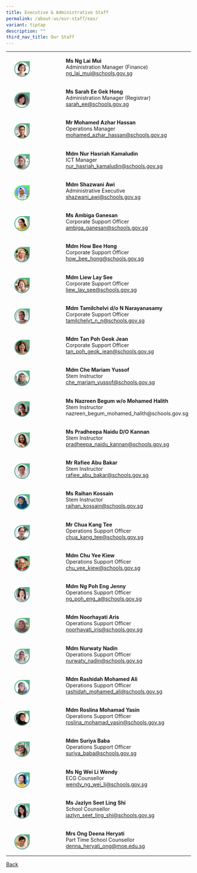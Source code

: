 ```yaml
---
title: Executive & Administrative Staff
permalink: /about-us/our-staff/eas/
variant: tiptap
description: ""
third_nav_title: Our Staff
---
```

<table style="minWidth: 75px">
<colgroup>
<col>
<col>
<col>
</colgroup>
<tbody>
<tr>
<td rowspan="1" colspan="1">
<p></p>
</td>
<td rowspan="1" colspan="1">
<p></p>
<div class="isomer-image-wrapper">
<img style="width: 35%;" height="auto" width="100%" alt="" src="/images/Staff Photos/2024 EAS/10_TMJC_Staff___EAS_Lai_Mui.jpg">
</div>
</td>
<td rowspan="1" colspan="1">
<p><strong>Ms Ng Lai Mui</strong> 
<br>Administration Manager (Finance)
<br><a href="mailto:ng_lai_mui@schools.gov.sg" rel="noopener noreferrer nofollow" target="_blank">ng_lai_mui@schools.gov.sg</a>
</p>
</td>
</tr>
<tr>
<td rowspan="1" colspan="1">
<p></p>
</td>
<td rowspan="1" colspan="1">
<p></p>
<div class="isomer-image-wrapper">
<img style="width: 35%;" height="auto" width="100%" alt="" src="/images/Staff Photos/2024 EAS/10_TMJC_Staff___EAS_Sarah.jpg">
</div>
</td>
<td rowspan="1" colspan="1">
<p><strong>Ms Sarah Ee Gek Hong</strong> 
<br>Administration Manager (Registrar)
<br><a href="mailto:sarah_ee@schools.gov.sg" rel="noopener noreferrer nofollow" target="_blank">sarah_ee@schools.gov.sg</a>
</p>
</td>
</tr>
<tr>
<td rowspan="1" colspan="1">
<p></p>
</td>
<td rowspan="1" colspan="1">
<p></p>
<div class="isomer-image-wrapper">
<img style="width: 35%;" height="auto" width="100%" alt="" src="/images/Staff Photos/2024 EAS/10_TMJC_Staff___EAS_Azhar.jpg">
</div>
</td>
<td rowspan="1" colspan="1">
<p><strong>Mr Mohamed Azhar Hassan</strong> 
<br>Operations Manager
<br><a href="mailto:mohamed_azhar_hassan@schools.gov.sg" rel="noopener noreferrer nofollow" target="_blank">mohamed_azhar_hassan@schools.gov.sg</a>
</p>
</td>
</tr>
<tr>
<td rowspan="1" colspan="1">
<p></p>
</td>
<td rowspan="1" colspan="1">
<p></p>
<div class="isomer-image-wrapper">
<img style="width: 35%;" height="auto" width="100%" alt="" src="/images/Staff Photos/2024 EAS/10_TMJC_Staff___EAS_Hasriah.jpg">
</div>
</td>
<td rowspan="1" colspan="1">
<p><strong>Mdm Nur Hasriah Kamaludin</strong> 
<br>ICT Manager
<br><a href="mailto:nur_hasriah_kamaludin@schools.gov.sg" rel="noopener noreferrer nofollow" target="_blank">nur_hasriah_kamaludin@schools.gov.sg</a>
</p>
</td>
</tr>
<tr>
<td rowspan="1" colspan="1">
<p></p>
</td>
<td rowspan="1" colspan="1">
<p></p>
<div class="isomer-image-wrapper">
<img style="width: 35%;" height="auto" width="100%" alt="" src="/images/Staff Photos/2024 EAS/10_TMJC_Staff___EAS_Shazwani.jpg">
</div>
</td>
<td rowspan="1" colspan="1">
<p><strong>Mdm Shazwani Awi</strong>
<br>Administrative Executive
<br><a href="mailto:shazwani_awi@schools.gov.sg" rel="noopener noreferrer nofollow" target="_blank">shazwani_awi@schools.gov.sg</a>
</p>
</td>
</tr>
<tr>
<td rowspan="1" colspan="1">
<p></p>
</td>
<td rowspan="1" colspan="1">
<p></p>
<div class="isomer-image-wrapper">
<img style="width: 35%;" height="auto" width="100%" alt="" src="/images/Staff Photos/2024 EAS/10_TMJC_Staff___EAS_Ambiga.jpg">
</div>
</td>
<td rowspan="1" colspan="1">
<p><strong>Ms Ambiga Ganesan</strong> 
<br>Corporate Support Officer
<br><a href="mailto:ambiga_ganesan@schools.gov.sg" rel="noopener noreferrer nofollow" target="_blank">ambiga_ganesan@schools.gov.sg</a>
</p>
</td>
</tr>
<tr>
<td rowspan="1" colspan="1">
<p></p>
</td>
<td rowspan="1" colspan="1">
<p></p>
<div class="isomer-image-wrapper">
<img style="width: 35%;" height="auto" width="100%" alt="" src="/images/Staff Photos/2024 EAS/10_TMJC_Staff___EAS_Bee_Hong.jpg">
</div>
</td>
<td rowspan="1" colspan="1">
<p><strong>Mdm How Bee Hong</strong> 
<br>Corporate Support Officer
<br><a href="mailto:how_bee_hong@schools.gov.sg" rel="noopener noreferrer nofollow" target="_blank">how_bee_hong@schools.gov.sg</a>
</p>
</td>
</tr>
<tr>
<td rowspan="1" colspan="1">
<p></p>
</td>
<td rowspan="1" colspan="1">
<p></p>
<div class="isomer-image-wrapper">
<img style="width: 35%;" height="auto" width="100%" alt="" src="/images/Staff Photos/2024 EAS/10_TMJC_Staff___EAS_Lay_See.jpg">
</div>
</td>
<td rowspan="1" colspan="1">
<p><strong>Mdm Liew Lay See</strong> 
<br>Corporate Support Officer
<br><a href="mailto:liew_lay_see@schools.gov.sg" rel="noopener noreferrer nofollow" target="_blank">liew_lay_see@schools.gov.sg</a>
</p>
</td>
</tr>
<tr>
<td rowspan="1" colspan="1">
<p></p>
</td>
<td rowspan="1" colspan="1">
<p></p>
<div class="isomer-image-wrapper">
<img style="width: 35%;" height="auto" width="100%" alt="" src="/images/Staff Photos/2024 EAS/10_TMJC_Staff___EAS_Chelvi.jpg">
</div>
</td>
<td rowspan="1" colspan="1">
<p><strong>Mdm Tamilchelvi d/o N Narayanasamy</strong> 
<br>Corporate Support Officer
<br><a href="mailto:tamilchelvt_n_n@schools.gov.sg" rel="noopener noreferrer nofollow" target="_blank">tamilchelvt_n_n@schools.gov.sg</a>
</p>
</td>
</tr>
<tr>
<td rowspan="1" colspan="1">
<p></p>
</td>
<td rowspan="1" colspan="1">
<p></p>
<div class="isomer-image-wrapper">
<img style="width: 35%;" height="auto" width="100%" alt="" src="/images/Staff Photos/2024 EAS/10_TMJC_Staff___EAS_Jean.jpg">
</div>
</td>
<td rowspan="1" colspan="1">
<p><strong>Mdm Tan Poh Geok Jean</strong> 
<br>Corporate Support Officer
<br><a href="mailto:tan_poh_geok_jean@schools.gov.sg" rel="noopener noreferrer nofollow" target="_blank">tan_poh_geok_jean@schools.gov.sg</a>
</p>
</td>
</tr>
<tr>
<td rowspan="1" colspan="1">
<p></p>
</td>
<td rowspan="1" colspan="1">
<p></p>
<div class="isomer-image-wrapper">
<img style="width: 35%;" height="auto" width="100%" alt="" src="/images/Staff Photos/2024 EAS/10_TMJC_Staff___EAS_Mariam.jpg">
</div>
</td>
<td rowspan="1" colspan="1">
<p><strong>Mdm Che Mariam Yussof</strong> 
<br>Stem Instructor
<br><a href="mailto:che_mariam_yussof@schools.gov.sg" rel="noopener noreferrer nofollow" target="_blank">che_mariam_yussof@schools.gov.sg</a>
</p>
</td>
</tr>
<tr>
<td rowspan="1" colspan="1">
<p></p>
</td>
<td rowspan="1" colspan="1">
<p></p>
<div class="isomer-image-wrapper">
<img style="width: 35%;" height="auto" width="100%" alt="" src="/images/Staff Photos/2024 EAS/10_TMJC_Staff___EAS_Nazreen.jpg">
</div>
</td>
<td rowspan="1" colspan="1">
<p><strong>Ms Nazreen Begum w/o Mohamed Halith</strong> 
<br>Stem Instructor
<br><a rel="noopener noreferrer nofollow" target="_blank">nazreen_begum_mohamed_halith@schools.gov.sg</a>
</p>
</td>
</tr>
<tr>
<td rowspan="1" colspan="1">
<p></p>
</td>
<td rowspan="1" colspan="1">
<p></p>
<div class="isomer-image-wrapper">
<img style="width: 35%;" height="auto" width="100%" alt="" src="/images/Staff Photos/2024 EAS/10_TMJC_Staff___EAS_Pradheepa.jpg">
</div>
</td>
<td rowspan="1" colspan="1">
<p><strong>Ms Pradheepa Naidu D/O Kannan</strong>
<br>Stem Instructor
<br><a href="mailto:pradheepa_naidu_kannan@schools.gov.sg" rel="noopener noreferrer nofollow" target="_blank">pradheepa_naidu_kannan@schools.gov.sg</a>
</p>
</td>
</tr>
<tr>
<td rowspan="1" colspan="1">
<p></p>
</td>
<td rowspan="1" colspan="1">
<p></p>
<div class="isomer-image-wrapper">
<img style="width: 35%;" height="auto" width="100%" alt="" src="/images/Staff Photos/2024 EAS/10_TMJC_Staff___EAS_Rafiee.jpg">
</div>
</td>
<td rowspan="1" colspan="1">
<p><strong>Mr Rafiee Abu Bakar</strong> 
<br>Stem Instructor
<br><a href="mailto:rafiee_abu_bakar@schools.gov.sg" rel="noopener noreferrer nofollow" target="_blank">rafiee_abu_bakar@schools.gov.sg</a>
</p>
</td>
</tr>
<tr>
<td rowspan="1" colspan="1">
<p></p>
</td>
<td rowspan="1" colspan="1">
<p></p>
<div class="isomer-image-wrapper">
<img style="width: 35%;" height="auto" width="100%" alt="" src="/images/Staff Photos/2024 EAS/10_TMJC_Staff___EAS_Raihan.jpg">
</div>
</td>
<td rowspan="1" colspan="1">
<p><strong>Ms Raihan Kossain</strong> 
<br>Stem Instructor
<br><a href="mailto:raihan_kossain@schools.gov.sg" rel="noopener noreferrer nofollow" target="_blank">raihan_kossain@schools.gov.sg</a>
</p>
</td>
</tr>
<tr>
<td rowspan="1" colspan="1">
<p></p>
</td>
<td rowspan="1" colspan="1">
<p></p>
<div class="isomer-image-wrapper">
<img style="width: 35%;" height="auto" width="100%" alt="" src="/images/Staff Photos/2024 EAS/10_TMJC_Staff___EAS_Chua.jpg">
</div>
</td>
<td rowspan="1" colspan="1">
<p><strong>Mr Chua Kang Tee</strong> 
<br>Operations Support Officer
<br><a href="mailto:chua_kang_tee@schools.gov.sg" rel="noopener noreferrer nofollow" target="_blank">chua_kang_tee@schools.gov.sg</a>
</p>
</td>
</tr>
<tr>
<td rowspan="1" colspan="1">
<p></p>
</td>
<td rowspan="1" colspan="1">
<p></p>
<div class="isomer-image-wrapper">
<img style="width: 35%;" height="auto" width="100%" alt="" src="/images/Staff Photos/2024 EAS/10_TMJC_Staff___EAS_Chu_Yee_Kiew.jpg">
</div>
</td>
<td rowspan="1" colspan="1">
<p><strong>Mdm Chu Yee Kiew</strong> 
<br>Operations Support Officer
<br><a href="mailto:chu_yee_kiew@schools.gov.sg" rel="noopener noreferrer nofollow" target="_blank">chu_yee_kiew@schools.gov.sg</a>
</p>
</td>
</tr>
<tr>
<td rowspan="1" colspan="1">
<p></p>
</td>
<td rowspan="1" colspan="1">
<p></p>
<div class="isomer-image-wrapper">
<img style="width: 35%;" height="auto" width="100%" alt="" src="/images/Staff Photos/2024 EAS/10_TMJC_Staff___EAS_Jenny.jpg">
</div>
</td>
<td rowspan="1" colspan="1">
<p><strong>Mdm Ng Poh Eng Jenny</strong> 
<br>Operations Support Officer
<br><a href="mailto:ng_poh_eng_a@schools.gov.sg" rel="noopener noreferrer nofollow" target="_blank">ng_poh_eng_a@schools.gov.sg</a>
</p>
</td>
</tr>
<tr>
<td rowspan="1" colspan="1">
<p></p>
</td>
<td rowspan="1" colspan="1">
<p></p>
<div class="isomer-image-wrapper">
<img style="width: 35%;" height="auto" width="100%" alt="" src="/images/Staff Photos/2024 EAS/10_TMJC_Staff___EAS_Noorhayati.jpg">
</div>
</td>
<td rowspan="1" colspan="1">
<p><strong>Mdm Noorhayati Aris</strong> 
<br>Operations Support Officer
<br><a href="mailto:noorhayati_iris@schools.gov.sg" rel="noopener noreferrer nofollow" target="_blank">noorhayati_iris@schools.gov.sg</a>
</p>
</td>
</tr>
<tr>
<td rowspan="1" colspan="1">
<p></p>
</td>
<td rowspan="1" colspan="1">
<p></p>
<div class="isomer-image-wrapper">
<img style="width: 35%;" height="auto" width="100%" alt="" src="/images/Staff Photos/2024 EAS/10_TMJC_Staff___EAS_Nurwaty.jpg">
</div>
</td>
<td rowspan="1" colspan="1">
<p><strong>Mdm Nurwaty Nadin</strong> 
<br>Operations Support Officer
<br><a href="mailto:nurwaty_nadin@schools.gov.sg" rel="noopener noreferrer nofollow" target="_blank">nurwaty_nadin@schools.gov.sg</a>
</p>
</td>
</tr>
<tr>
<td rowspan="1" colspan="1">
<p></p>
</td>
<td rowspan="1" colspan="1">
<p></p>
<div class="isomer-image-wrapper">
<img style="width: 35%;" height="auto" width="100%" alt="" src="/images/Staff Photos/2024 EAS/10_TMJC_Staff___EAS_Rashidah.jpg">
</div>
</td>
<td rowspan="1" colspan="1">
<p><strong>Mdm Rashidah Mohamed Ali</strong> 
<br>Operations Support Officer
<br><a href="mailto:rashidah_mohamed_ali@schools.gov.sg" rel="noopener noreferrer nofollow" target="_blank">rashidah_mohamed_ali@schools.gov.sg</a>
</p>
</td>
</tr>
<tr>
<td rowspan="1" colspan="1">
<p></p>
</td>
<td rowspan="1" colspan="1">
<p></p>
<div class="isomer-image-wrapper">
<img style="width: 35%;" height="auto" width="100%" alt="" src="/images/Staff Photos/2024 EAS/10_TMJC_Staff___EAS_roslina.jpg">
</div>
</td>
<td rowspan="1" colspan="1">
<p><strong>Mdm Roslina Mohamad Yasin</strong> 
<br>Operations Support Officer
<br><a href="mailto:roslina_mohamad_yasin@schools.gov.sg" rel="noopener noreferrer nofollow" target="_blank">roslina_mohamad_yasin@schools.gov.sg</a>
</p>
</td>
</tr>
<tr>
<td rowspan="1" colspan="1">
<p></p>
</td>
<td rowspan="1" colspan="1">
<p></p>
<div class="isomer-image-wrapper">
<img style="width: 35%;" height="auto" width="100%" alt="" src="/images/Staff Photos/2024 EAS/10_TMJC_Staff___EAS_Suriya.jpg">
</div>
</td>
<td rowspan="1" colspan="1">
<p><strong>Mdm Suriya Baba</strong> 
<br>Operations Support Officer
<br><a href="mailto:suriya_baba@schools.gov.sg" rel="noopener noreferrer nofollow" target="_blank">suriya_baba@schools.gov.sg</a>
</p>
</td>
</tr>
<tr>
<td rowspan="1" colspan="1">
<p></p>
</td>
<td rowspan="1" colspan="1">
<p></p>
<div class="isomer-image-wrapper">
<img style="width: 35%;" height="auto" width="100%" alt="" src="/images/Staff Photos/2024 EAS/10_TMJC_Staff___EAS_Wendy.jpg">
</div>
</td>
<td rowspan="1" colspan="1">
<p><strong>Ms Ng Wei Li Wendy</strong> 
<br>ECG Counsellor
<br><a href="mailto:wendy_ng_wei_li@schools.gov.sg" rel="noopener noreferrer nofollow" target="_blank">wendy_ng_wei_li@schools.gov.sg</a>
</p>
</td>
</tr>
<tr>
<td rowspan="1" colspan="1">
<p></p>
</td>
<td rowspan="1" colspan="1">
<p></p>
<div class="isomer-image-wrapper">
<img style="width: 35%;" height="auto" width="100%" alt="" src="/images/Staff Photos/2024 EAS/10_TMJC_Staff___EAS_Jazlyn.jpg">
</div>
</td>
<td rowspan="1" colspan="1">
<p><strong>Ms Jazlyn Seet Ling Shi</strong>
<br>School Counsellor
<br><a href="mailto:Jazlyn_Seet_Ling_Shi@schools.gov.sg" rel="noopener noreferrer nofollow" target="_blank">jazlyn_seet_ling_shi@schools.gov.sg</a>
</p>
</td>
</tr>
<tr>
<td rowspan="1" colspan="1">
<p></p>
</td>
<td rowspan="1" colspan="1">
<p></p>
<div class="isomer-image-wrapper">
<img style="width: 35%;" height="auto" width="100%" alt="" src="/images/Staff Photos/2024 EAS/10_TMJC_Staff___EAS_Denna.jpg">
</div>
</td>
<td rowspan="1" colspan="1">
<p><strong>Mrs Ong Deena Heryati </strong>
<br>Part Time School Counsellor
<br><a href="mailto:denna_heryati_ong@moe.edu.sg" rel="noopener noreferrer nofollow" target="_blank">denna_heryati_ong@moe.edu.sg</a>
</p>
</td>
</tr>
</tbody>
</table>
<p><a href="https://www.tmjc.moe.edu.sg/about-us/Our-Staff/" rel="noopener noreferrer nofollow" target="_blank">Back</a>
</p>